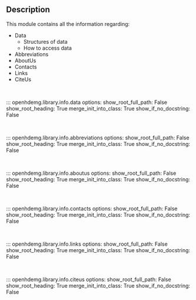 Description
-----------
This module contains all the information regarding:

- Data
    - Structures of data
    - How to access data
- Abbreviations
- AboutUs
- Contacts
- Links
- CiteUs

<br/>

::: openhdemg.library.info.data
    options:
        show_root_full_path: False
        show_root_heading: True
        merge_init_into_class: True 
        show_if_no_docstring: False 

<br/>

::: openhdemg.library.info.abbreviations
    options:
        show_root_full_path: False
        show_root_heading: True
        merge_init_into_class: True 
        show_if_no_docstring: False 

<br/>

::: openhdemg.library.info.aboutus
    options:
        show_root_full_path: False
        show_root_heading: True
        merge_init_into_class: True 
        show_if_no_docstring: False 

<br/>

::: openhdemg.library.info.contacts
    options:
        show_root_full_path: False
        show_root_heading: True
        merge_init_into_class: True 
        show_if_no_docstring: False 

<br/>

::: openhdemg.library.info.links
    options:
        show_root_full_path: False
        show_root_heading: True
        merge_init_into_class: True 
        show_if_no_docstring: False 

<br/>

::: openhdemg.library.info.citeus
    options:
        show_root_full_path: False
        show_root_heading: True
        merge_init_into_class: True 
        show_if_no_docstring: False 

<br/>
